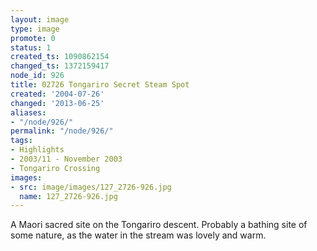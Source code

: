 ```yaml
---
layout: image
type: image
promote: 0
status: 1
created_ts: 1090862154
changed_ts: 1372159417
node_id: 926
title: 02726 Tongariro Secret Steam Spot
created: '2004-07-26'
changed: '2013-06-25'
aliases:
- "/node/926/"
permalink: "/node/926/"
tags:
- Highlights
- 2003/11 - November 2003
- Tongariro Crossing
images:
- src: image/images/127_2726-926.jpg
  name: 127_2726-926.jpg
---
```

A Maori sacred site on the Tongariro descent.  Probably a bathing site of some nature, as the water in the stream was lovely and warm.
